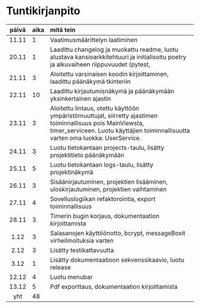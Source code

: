 # Tuntikirjanpito

| päivä | aika | mitä tein  |
| :----:|:-----| :-----|
| 11.11 | 1   | Vaatimusmäärittelyn laatiminen |
| 20.11 | 1   | Laadittu changelog ja muokattu readme, luotu alustava kansioarkkitehtuuri ja initialisoitu poetry ja alkuvaiheen riippuvuudet (pytest,  |
| 21.11 | 3   | Aloitettu varsinaisen koodin kirjoittaminen, laadittu päänäkymä tkinteriin |
| 22.11 | 10  | Laadittu kirjautumisnäkymä ja päänäkymään yksinkertainen ajastin |
| 23.11 | 3   | Aloitettu lintaus, otettu käyttöön ympäristömuuttujat, siirretty ajastimen toiminnallisuus pois MainViewsta, timer_serviceen. Luotu käyttäjien toiminnallisuutta varten oma luokka: UserService. |
| 24.11 | 3   | Luotu tietokantaan projects-taulu, lisätty projektitieto päänäkymään |
| 25.11 | 5   | Luotu tietokantaan logs-taulu, lisätty projektinäkymä |
| 26.11 | 3   | Sisäänirjautuminen, projektien lisääminen, uloskirjautuminen, projektien vaihtaminen |
| 27.11 | 4   | Sovelluslogiikan refaktorointia, export toiminnallisuus |
| 28.11 | 3   | Timerin bugin korjaus, dokumentaation kirjoittamista |
| 1.12  | 3   | Salasanojen käyttöönotto, bcrypt, messageBoxit  virheilmoituksia varten |
| 2.12  | 3   | Lisätty testikattavuutta |
| 3.12  | 1   | Lisätty dokumentaatioon sekvenssikaavio, luotu release | 
| 12.12 | 4   | Luotu menubar |
| 13.12 | 5   | Pdf exporttaus, dokumentaation kirjoittamista |
| yht   | 48  | | 
